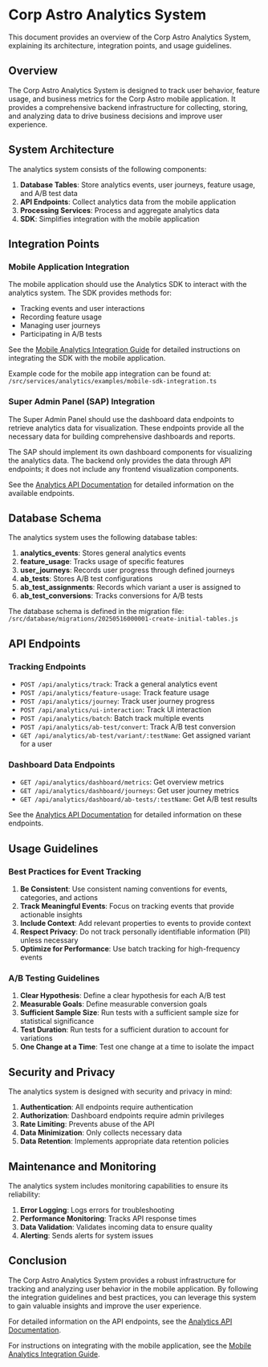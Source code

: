 # Corp Astro Analytics System

This document provides an overview of the Corp Astro Analytics System, explaining its architecture, integration points, and usage guidelines.

## Overview

The Corp Astro Analytics System is designed to track user behavior, feature usage, and business metrics for the Corp Astro mobile application. It provides a comprehensive backend infrastructure for collecting, storing, and analyzing data to drive business decisions and improve user experience.

## System Architecture

The analytics system consists of the following components:

1. **Database Tables**: Store analytics events, user journeys, feature usage, and A/B test data
2. **API Endpoints**: Collect analytics data from the mobile application
3. **Processing Services**: Process and aggregate analytics data
4. **SDK**: Simplifies integration with the mobile application

## Integration Points

### Mobile Application Integration

The mobile application should use the Analytics SDK to interact with the analytics system. The SDK provides methods for:

- Tracking events and user interactions
- Recording feature usage
- Managing user journeys
- Participating in A/B tests

See the [Mobile Analytics Integration Guide](./mobile-analytics-integration-guide.md) for detailed instructions on integrating the SDK with the mobile application.

Example code for the mobile app integration can be found at:
`/src/services/analytics/examples/mobile-sdk-integration.ts`

### Super Admin Panel (SAP) Integration

The Super Admin Panel should use the dashboard data endpoints to retrieve analytics data for visualization. These endpoints provide all the necessary data for building comprehensive dashboards and reports.

The SAP should implement its own dashboard components for visualizing the analytics data. The backend only provides the data through API endpoints; it does not include any frontend visualization components.

See the [Analytics API Documentation](./analytics-api-documentation.md) for detailed information on the available endpoints.

## Database Schema

The analytics system uses the following database tables:

1. **analytics_events**: Stores general analytics events
2. **feature_usage**: Tracks usage of specific features
3. **user_journeys**: Records user progress through defined journeys
4. **ab_tests**: Stores A/B test configurations
5. **ab_test_assignments**: Records which variant a user is assigned to
6. **ab_test_conversions**: Tracks conversions for A/B tests

The database schema is defined in the migration file:
`/src/database/migrations/20250516000001-create-initial-tables.js`

## API Endpoints

### Tracking Endpoints

- `POST /api/analytics/track`: Track a general analytics event
- `POST /api/analytics/feature-usage`: Track feature usage
- `POST /api/analytics/journey`: Track user journey progress
- `POST /api/analytics/ui-interaction`: Track UI interaction
- `POST /api/analytics/batch`: Batch track multiple events
- `POST /api/analytics/ab-test/convert`: Track A/B test conversion
- `GET /api/analytics/ab-test/variant/:testName`: Get assigned variant for a user

### Dashboard Data Endpoints

- `GET /api/analytics/dashboard/metrics`: Get overview metrics
- `GET /api/analytics/dashboard/journeys`: Get user journey metrics
- `GET /api/analytics/dashboard/ab-tests/:testName`: Get A/B test results

See the [Analytics API Documentation](./analytics-api-documentation.md) for detailed information on these endpoints.

## Usage Guidelines

### Best Practices for Event Tracking

1. **Be Consistent**: Use consistent naming conventions for events, categories, and actions
2. **Track Meaningful Events**: Focus on tracking events that provide actionable insights
3. **Include Context**: Add relevant properties to events to provide context
4. **Respect Privacy**: Do not track personally identifiable information (PII) unless necessary
5. **Optimize for Performance**: Use batch tracking for high-frequency events

### A/B Testing Guidelines

1. **Clear Hypothesis**: Define a clear hypothesis for each A/B test
2. **Measurable Goals**: Define measurable conversion goals
3. **Sufficient Sample Size**: Run tests with a sufficient sample size for statistical significance
4. **Test Duration**: Run tests for a sufficient duration to account for variations
5. **One Change at a Time**: Test one change at a time to isolate the impact

## Security and Privacy

The analytics system is designed with security and privacy in mind:

1. **Authentication**: All endpoints require authentication
2. **Authorization**: Dashboard endpoints require admin privileges
3. **Rate Limiting**: Prevents abuse of the API
4. **Data Minimization**: Only collects necessary data
5. **Data Retention**: Implements appropriate data retention policies

## Maintenance and Monitoring

The analytics system includes monitoring capabilities to ensure its reliability:

1. **Error Logging**: Logs errors for troubleshooting
2. **Performance Monitoring**: Tracks API response times
3. **Data Validation**: Validates incoming data to ensure quality
4. **Alerting**: Sends alerts for system issues

## Conclusion

The Corp Astro Analytics System provides a robust infrastructure for tracking and analyzing user behavior in the mobile application. By following the integration guidelines and best practices, you can leverage this system to gain valuable insights and improve the user experience.

For detailed information on the API endpoints, see the [Analytics API Documentation](./analytics-api-documentation.md).

For instructions on integrating with the mobile application, see the [Mobile Analytics Integration Guide](./mobile-analytics-integration-guide.md).
